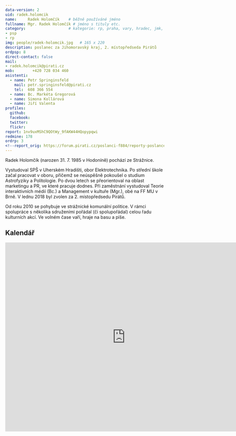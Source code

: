 ```yaml
---
data-version: 2
uid: radek.holomcik
name:     Radek Holomčík  	# běžně používáné jméno
fullname: Mgr. Radek Holomčík # jméno s tituly etc.
category:                 	# kategorie: rp, praha, vary, hradec, jmk, senat
- psp
- rp
img: people/radek-holomcik.jpg   # 165 x 220
description: poslanec za Jihomoravský kraj, 2. místopředseda Pirátů           	# kratký popis, max 160 znaků
ordpsp: 8
direct-contact: false
mail:
- radek.holomcik@pirati.cz
mob:		+420 728 034 460 
asistenti:
  - name: Petr Springinsfeld
    mail: petr.springinsfeld@pirati.cz
    tel:  608 366 554 
  - name: Bc. Markéta Gregorová
  - name: Simona Kollárová
  - name: Jiří Valenta
profiles:
  github:                
  facebook:
  twitter: 		  
  flickr:
report: 1nv9uxMShC9QOtWy_9fAKW44HQopypqwi
redmine: 178
ordrp: 3
<!--report_orig: https://forum.pirati.cz/poslanci-f884/reporty-poslance-radka-holomcika-t39052.html-->
---
```


Radek Holomčík (narozen 31. 7. 1985 v Hodoníně) pochází ze Strážnice.

Vystudoval SPŠ v Uherském Hradišti, obor Elektrotechnika. Po střední škole začal pracovat v oboru, přičemž se neúspěšně pokoušel o studium Astrofyziky a Politologie. Po dvou letech se přeorientoval na oblast marketingu a PR, ve které pracuje dodnes. Při zaměstnání vystudoval Teorie interaktivních médií (Bc.) a Management v kultuře (Mgr.), obé na FF MU v Brně. V lednu 2018 byl zvolen za 2. místopředsedu Pirátů.

Od roku 2010 se pohybuje ve strážnické komunální politice. V rámci spolupráce s několika sdruženími pořádal (či spolupořádal) celou řadu kulturních akcí. Ve volném čase vaří, hraje na basu a píše.

Kalendář
--------

<iframe src="https://calendar.google.com/calendar/embed?src=cj117si2n7ctbjuqn0pddq4c24%40group.calendar.google.com&ctz=Europe%2FPrague" style="border: 0" width="760" height="600" frameborder="0" scrolling="no"></iframe>
